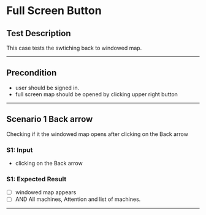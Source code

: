 # Full Screen Button

## Test Description

This case tests the swtiching back to windowed map.
 ***

## Precondition

* user should be signed in.
* full screen map should be opened by clicking upper right button

***

## Scenario 1 Back arrow

Checking if it the windowed map opens after clicking on the Back arrow

### S1: Input

* clicking on the Back arrow

### S1: Expected Result

* [ ] windowed map appears
* [ ] AND All machines, Attention and list of machines.

***
